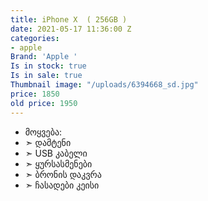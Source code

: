 ```yaml
---
title: iPhone X  ( 256GB )
date: 2021-05-17 11:36:00 Z
categories:
- apple
Brand: 'Apple '
Is in stock: true
Is in sale: true
Thumbnail image: "/uploads/6394668_sd.jpg"
price: 1850
old price: 1950
---
```


* მოყვება: 
* ➣ დამტენი
* ➣ USB კაბელი
* ➣ ყურსასმენები
* ➣ ბრონის დაკვრა
* ➣ ჩასადები კეისი